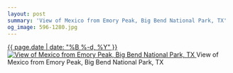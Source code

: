 ```yaml
---
layout: post
summary: 'View of Mexico from Emory Peak, Big Bend National Park, TX'
og_image: 596-1280.jpg
---
```


<p>
 <time>
  <a href="/596">
   {{ page.date | date: "%B %-d, %Y" }}
  </a>
 </time>
 <a href="/596">
  <img alt="View of Mexico from Emory Peak, Big Bend National Park, TX" sizes="(min-width: 700px) 50vw, calc(100vw - 2rem)" src="{{ site.assets_url }}/596-640.jpg" srcset="{{ site.assets_url }}/596-320.jpg 320w, {{ site.assets_url }}/596-640.jpg 640w, {{ site.assets_url }}/596-960.jpg 960w, {{ site.assets_url }}/596-1280.jpg 1280w"/>
 </a>
 <span>
  View of Mexico from Emory Peak, Big Bend National Park, TX
 </span>
</p>
